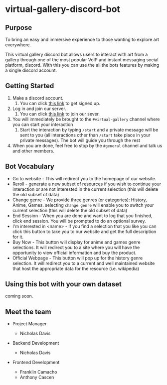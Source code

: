 # virtual-gallery-discord-bot

## Purpose
To bring an easy and immersive experience to those wanting to explore art everywhere.

This virtual gallery discord bot allows users to interact with art from a gallery through one of the most popular VoIP and instant messaging social platform, discord. With this you can use the all the bots features by making a single discord account. 

## Getting Started
1. Make a discord account.
   1. You can click [this link](https://discord.com/register) to get signed up.
2. Log in and join our server.
   1. You can click [this link](https://discord.gg/TKSTETm3uK) to join our sever.
3. You will immediately be brought to the `#virtual-gallery` channel where you can start your interaction
   1. Start the interaction by typing `/start` and a private message will be sent to you (all interactions other than `/start` take place in your private messages). The bot will guide you through the rest
4. When you are done, feel free to stop by the `#general` channel and talk us and other members.

## Bot Vocabulary
- Go to website - This will redirect you to the homepage of our website.
- Reroll - generate a new subset of resources if you wish to continue your interaction or are not interested in the current selection (this will delete the old subset of data)
- Change genre - We provide three genres (or categories): History, Anime, Games. selecting `change genre` will enable you to switch your current selection (this will delete the old subset of data)
- End Session - When you are done and want to log that you finished, click end session. You will be prompted to do an optional survey.
- I'm interested in \<name> - If you find a selection that you like you can click this button to take you to our website and get the full description for it.
- Buy Now - This button will display for anime and games genre selections. It will redirect you to a site where you will have the opportunity to view official information and buy the product.
- Official Webpage - This button will pop up for the history genre selection. It will redirect you to a current and well maintained website that host the appropriate data for the resource (i.e. wikipedia)

## Using this bot with your own dataset

coming soon.


## Meet the team

- Project Manager
  - Nicholas Davis


- Backend Development
  - Nicholas Davis


- Frontend Development
  - Franklin Camacho
  -  Anthony Cascen